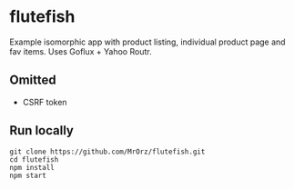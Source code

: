 # flutefish
Example isomorphic app with product listing, individual product page and fav items. Uses Goflux + Yahoo Routr.

## Omitted
* CSRF token

## Run locally
```
git clone https://github.com/MrOrz/flutefish.git
cd flutefish
npm install
npm start
```
